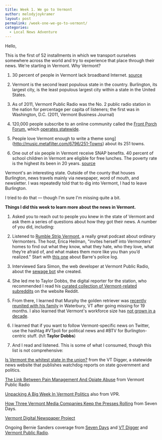 ```yaml
---
title: Week 1. We go to Vermont
author: melodyjoykramer
layout: post
permalink: /week-one-we-go-to-vermont/
categories:
  - Local News Adventure
---
```


Hello,

This is the first of 52 installments in which we transport ourselves somewhere across the world and try to experience that place through their news. We're starting in Vermont. Why Vermont?

1. 30 percent of people in Vermont lack broadband Internet. [source](http://digital.vpr.net/post/under-new-fcc-standard-30-percent-vermonters-now-lack-broadband)

1. Vermont is the second least populous state in the country. Burlington, its largest city, is the least populous largest city within a state in the United States.

1. As of 2011, Vermont Public Radio was the No. 2 public radio station in the nation for percentage per capita of listeners; the first was in Washington, D.C. (2011, Vermont Business Journal)

1. 120,000 people subscribe to an online community called the [Front Porch Forum.](http://digital.vpr.net/post/front-porch-forum-pleased-breaking-even-has-no-out-state-plans#stream/0) which [operates statewide](http://www.npr.org/sections/alltechconsidered/2015/03/07/391269248/in-vermont-a-hyper-local-online-forum-brings-neighbors-together).

1. People love Vermont enough to write a theme song](http://music.metafilter.com/6796/251-Towns) about its 251 towns.

1. One out of six people in Vermont receive SNAP benefits. 40 percent of school children in Vermont are eligible for free lunches. The poverty rate is the highest its been in 20 years. [source](http://www.burlingtonfreepress.com/story/money/2014/05/22/poverty-rate-tells-another-story-vermonts-economy/9381625/)

Vermont's an interesting state. Outside of the county that houses Burlington, news travels mainly via newspaper, word of mouth, and newsletter. I was repeatedly told that to dig into Vermont, I had to leave Burlington.

I tried to do that — though I'm sure I'm missing quite a bit.

**Things I did this week to learn more about the news in Vermont.**

1. Asked you to reach out to people you knew in the state of Vermont and ask them a series of questions about how they got their news. A number of you did, including:



1. Listened to [Rumble Strip Vermont](http://www.rumblestripvermont.com/), a really great podcast about ordinary Vermonters. The host, Erica Heilman, "invites herself into Vermonters’ homes to find out what they know, what they hate, who they love, what they’re afraid of, and what makes them more like you than you’d realized." Start with [this one](http://www.rumblestripvermont.com/2015/02/police-log/) about Barre's police log.

1. Interviewed Sara Simon, the web developer at Vermont Public Radio, about the [sewage bot](http://www.poynter.org/2016/you-can-steal-sara-simons-sewage-bot-and-everything-else-she-makes/391155/) she created.

1. She led me to Taylor Dobbs, the digital reporter for the station, who recommended I read his [curated collection of Vermont-related subreddits](https://www.reddit.com/user/taylordobbs/m/vermont) on the website Reddit.

1. From there, I learned that Murphy the golden retriever was [recently reunited with his family](https://www.bostonglobe.com/metro/2016/01/16/lostdog/ftOO5laBN89EyI8JlOCg3M/story.html) in Waterbury, VT after going missing for 19 months. I also learned that Vermont's workforce size has [not grown in a decade](http://www.vtfuturesproject.org/economic-dashbboard/).

1. I learned that if you want to follow Vermont-specific news on Twitter, use the hashtag #VTpoli for political news and #BTV for Burlington-centric stuff. (h/t **Taylor Dobbs**)

1. And I read and listened. This is some of what I consumed, though this list is not comprehensive:

[Is Vermont the whitest state in the union?](http://vtdigger.org/2016/01/17/is-vermont-the-whitest-state-in-the-union/) from the VT Digger, a statewide news website that publishes watchdog reports on state government and politics.

[The Link Between Pain Management And Opiate Abuse](http://digital.vpr.net/post/link-between-pain-management-and-opiate-abuse#stream/0) from Vermont Public Radio

[Unpacking A Big Week In Vermont Politics](http://digital.vpr.net/post/unpacking-big-week-vermont-politics#stream/0) also from VPR.

[How Three Vermont Media Companies Keep the Presses Rolling](http://www.sevendaysvt.com/vermont/how-three-vermont-media-companies-keep-the-presses-rolling/Content?oid=2627304) from Seven Days.

[Vermont Digital Newspaper Project](http://library.uvm.edu/vtnp/)

Ongoing Bernie Sanders coverage from [Seven Days](http://www.sevendaysvt.com/vermont/bernie-beat/Category?oid=2428243) and [VT Digger](http://vtdigger.org/bernies-bid/) and [Vermont Public Radio](http://digital.vpr.net/term/bernie-sanders).
